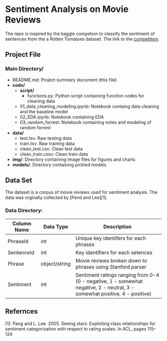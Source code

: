 # Sentiment Analysis on Movie Reviews

The repo is inspired by the kaggle competion to classify the sentiment of sentences from the a Rotten Tomatoes dataset. The link to the [competition](https://www.kaggle.com/c/sentiment-analysis-on-movie-reviews). 

## Project File
### Main Directory/
- README.md: Project summary document (this file)
- **code/**
    - **script/**
        - functions.py: Python script containing function codes for cleaning data
    - 01_data_cleaning_modeling.ipynb: Notebook containg data cleaning and the baseline model
    - 02_EDA.ipynb: Notebook containing EDA
    - 03_random_forrest: Notebook containing notes and modeling of random forrest
- **data/**
    - test.tsv: Raw testing data
    - train.tsv: Raw training data
    - clean_test.csv: Clean test data
    - clean_train.cssv: Clean train data
- **img/**: Directory containing image files for figures and charts
- **models/**: Directory containing pickled models 

## Data Set

The dataset is a corpus of movie reviews used for sentiment analysis. The data was orginally collected by [Pand and Lee][1].

### Data Directory: 
|Column Name|Data Type|Description|
|-----------|---------|-----------|
|PhraseId |int|Unique key identifers for each phrases|
|SentenceId|int| Key identifiers for each setences|
|Phrase|object/string|Movie reviews broken down to phrases using Stanford parser|
|Sentiment|int|Sentiment ratings ranging from 0-4 (0 - negative, 1 - somewhat negative, 2 - neutral, 3 - somewhat positive, 4 - positive)|

## Refernces

[1]: Pang and L. Lee. 2005. Seeing stars: Exploiting class relationships for sentiment categorization with respect to rating scales. In ACL, pages 115–124



